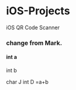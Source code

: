 # iOS-Projects
iOS QR Code Scanner

### change from Mark.

#### int a 
int b

char J
int D =a+b

####
####
